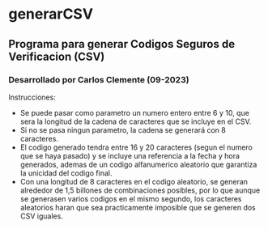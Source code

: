 # generarCSV
## Programa para generar Codigos Seguros de Verificacion (CSV)

### Desarrollado por Carlos Clemente (09-2023)

Instrucciones:
- Se puede pasar como parametro un numero entero entre 6 y 10, que sera la longitud de la
  cadena de caracteres que se incluye en el CSV.
- Si no se pasa ningun parametro, la cadena se generará con 8 caracteres.
- El codigo generado tendra entre 16 y 20 caracteres (segun el numero que se haya pasado) y se
  incluye una referencia a la fecha y hora generados, ademas de un codigo alfanumerico aleatorio
  que garantiza la unicidad del codigo final.
- Con una longitud de 8 caracteres en el codigo aleatorio, se generan alrededor de 1,5 billones
  de combinaciones posibles, por lo que aunque se generasen varios codigos en el mismo segundo,
  los caracteres aleatorios haran que sea practicamente imposible que se generen dos CSV iguales.
